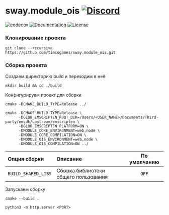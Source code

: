 # sway.module_ois [![Discord](https://discordapp.com/api/guilds/402238411639095297/widget.png)](https://discord.gg/vCMcgwQ)

[![codecov][codecov-svg]][codecov-url] [![Documentation][codedocs-svg]][codedocs-url] [![License][license-svg]][license-url]

### Клонирование проекта

```console
git clone --recursive https://github.com/timcogames/sway.module_ois.git
```

### Сборка проекта

Создаем директорию build и переходим в неё

```console
mkdir build && cd ./build
```

Конфигурируем проект для сборки

```console
cmake -DCMAKE_BUILD_TYPE=Release ../

cmake -DCMAKE_BUILD_TYPE=Release \
      -DGLOB_EMSCRIPTEN_ROOT_DIR=/Users/<USER_NAME>/Documents/Third-party/emsdk/upstream/emscripten \
      -DGLOB_EMSCRIPTEN_PLATFORM=ON \
      -DMODULE_CORE_ENVIRONMENT=web,node \
      -DMODULE_CORE_COMPILATION=ON \
      -DMODULE_OIS_ENVIRONMENT=web,node \
      -DMODULE_OIS_COMPILATION=ON ../
```

Опция сборки | Описание | По умолчанию
:---|:---|:---:
`BUILD_SHARED_LIBS` | Сборка библиотеки общего пользования | `OFF`

Запускаем сборку

```console
cmake --build .

python3 -m http.server <PORT>
```

[codecov-svg]: https://codecov.io/gh/timcogames/sway.module_ois/branch/master/graph/badge.svg
[codecov-url]: https://codecov.io/gh/timcogames/sway.module_ois
[codedocs-svg]: https://codedocs.xyz/timcogames/sway.module_ois.svg
[codedocs-url]: https://codedocs.xyz/timcogames/sway.module_ois/
[license-svg]: https://img.shields.io/github/license/mashape/apistatus.svg
[license-url]: LICENSE
